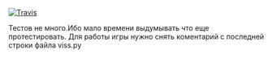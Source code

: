 
[![Travis][build-badge]][build]


[build-badge]: https://img.shields.io/travis/generalisimus/E1/master.png?style=flat-square
[build]: https://travis-ci.org/geenralisimus/E1

Тестов не много.Ибо мало времени выдумывать что еще протестировать.
Для работы игры нужно снять коментарий с последней строки файла viss.py
